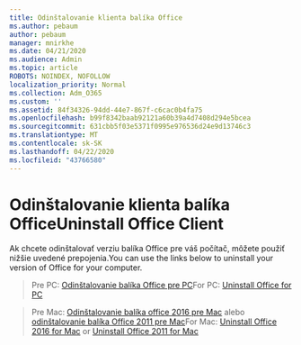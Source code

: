 ```yaml
---
title: Odinštalovanie klienta balíka Office
ms.author: pebaum
author: pebaum
manager: mnirkhe
ms.date: 04/21/2020
ms.audience: Admin
ms.topic: article
ROBOTS: NOINDEX, NOFOLLOW
localization_priority: Normal
ms.collection: Adm_O365
ms.custom: ''
ms.assetid: 84f34326-94dd-44e7-867f-c6cac0b4fa75
ms.openlocfilehash: b99f8342baab92121a60b39a4d7408d294e5bcea
ms.sourcegitcommit: 631cbb5f03e5371f0995e976536d24e9d13746c3
ms.translationtype: MT
ms.contentlocale: sk-SK
ms.lasthandoff: 04/22/2020
ms.locfileid: "43766580"
---
```

# <a name="uninstall-office-client"></a><span data-ttu-id="33f37-102">Odinštalovanie klienta balíka Office</span><span class="sxs-lookup"><span data-stu-id="33f37-102">Uninstall Office Client</span></span>

<span data-ttu-id="33f37-103">Ak chcete odinštalovať verziu balíka Office pre váš počítač, môžete použiť nižšie uvedené prepojenia.</span><span class="sxs-lookup"><span data-stu-id="33f37-103">You can use the links below to uninstall your version of Office for your computer.</span></span>
  
> <span data-ttu-id="33f37-104">Pre PC: [Odinštalovanie balíka Office pre PC](https://support.office.com/article/Uninstall-Office-from-a-PC-9dd49b83-264a-477a-8fcc-2fdf5dbf61d8.aspx)</span><span class="sxs-lookup"><span data-stu-id="33f37-104">For PC: [Uninstall Office for PC](https://support.office.com/article/Uninstall-Office-from-a-PC-9dd49b83-264a-477a-8fcc-2fdf5dbf61d8.aspx)</span></span>
    
> <span data-ttu-id="33f37-105">Pre Mac: [Odinštalovanie balíka office 2016 pre Mac](https://support.office.com/article/Uninstall-Office-2016-for-Mac-eefa1199-5b58-43af-8a3d-b73dc1a8cae3.aspx) alebo [odinštalovanie balíka Office 2011 pre Mac](https://support.office.com/article/Uninstall-Office-2011-for-Mac-4bfcd230-0ea1-4656-bf30-dbfa44d358fa.aspx)</span><span class="sxs-lookup"><span data-stu-id="33f37-105">For Mac: [Uninstall Office 2016 for Mac](https://support.office.com/article/Uninstall-Office-2016-for-Mac-eefa1199-5b58-43af-8a3d-b73dc1a8cae3.aspx) or [Uninstall Office 2011 for Mac](https://support.office.com/article/Uninstall-Office-2011-for-Mac-4bfcd230-0ea1-4656-bf30-dbfa44d358fa.aspx)</span></span>
    

